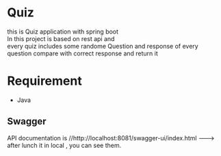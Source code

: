 # Quiz
this is Quiz application with spring boot <br/>
In this project is based on rest api and </br>
every quiz includes some randome Question and 
response of every question compare with correct response and return it
# Requirement
- Java
## Swagger
API documentation is //http://localhost:8081/swagger-ui/index.html ---> after lunch it in local , you can see them.
